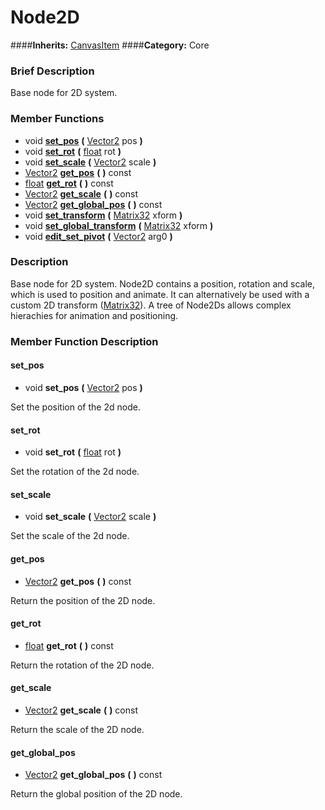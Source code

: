 #  Node2D  
####**Inherits:** [CanvasItem](class_canvasitem)
####**Category:** Core

###  Brief Description  
Base node for 2D system.

###  Member Functions 
  * void  **[set&#95;pos](#set_pos)**  **(** [Vector2](class_vector2) pos  **)**
  * void  **[set&#95;rot](#set_rot)**  **(** [float](class_float) rot  **)**
  * void  **[set&#95;scale](#set_scale)**  **(** [Vector2](class_vector2) scale  **)**
  * [Vector2](class_vector2)  **[get&#95;pos](#get_pos)**  **(** **)** const
  * [float](class_float)  **[get&#95;rot](#get_rot)**  **(** **)** const
  * [Vector2](class_vector2)  **[get&#95;scale](#get_scale)**  **(** **)** const
  * [Vector2](class_vector2)  **[get&#95;global&#95;pos](#get_global_pos)**  **(** **)** const
  * void  **[set&#95;transform](#set_transform)**  **(** [Matrix32](class_matrix32) xform  **)**
  * void  **[set&#95;global&#95;transform](#set_global_transform)**  **(** [Matrix32](class_matrix32) xform  **)**
  * void  **[edit&#95;set&#95;pivot](#edit_set_pivot)**  **(** [Vector2](class_vector2) arg0  **)**

###  Description  
Base node for 2D system. Node2D contains a position, rotation and scale, which is used to position and animate.
        It can alternatively be used with a custom 2D transform ([Matrix32](class_matrix32)).
        A tree of Node2Ds allows complex hierachies for animation and positioning.

###  Member Function Description  

#### <a name="set_pos">set_pos</a>
  * void  **set&#95;pos**  **(** [Vector2](class_vector2) pos  **)**

Set the position of the 2d node.

#### <a name="set_rot">set_rot</a>
  * void  **set&#95;rot**  **(** [float](class_float) rot  **)**

Set the rotation of the 2d node.

#### <a name="set_scale">set_scale</a>
  * void  **set&#95;scale**  **(** [Vector2](class_vector2) scale  **)**

Set the scale of the 2d node.

#### <a name="get_pos">get_pos</a>
  * [Vector2](class_vector2)  **get&#95;pos**  **(** **)** const

Return the position of the 2D node.

#### <a name="get_rot">get_rot</a>
  * [float](class_float)  **get&#95;rot**  **(** **)** const

Return the rotation of the 2D node.

#### <a name="get_scale">get_scale</a>
  * [Vector2](class_vector2)  **get&#95;scale**  **(** **)** const

Return the scale of the 2D node.

#### <a name="get_global_pos">get_global_pos</a>
  * [Vector2](class_vector2)  **get&#95;global&#95;pos**  **(** **)** const

Return the global position of the 2D node.
